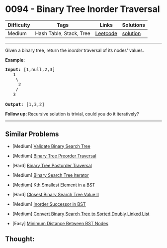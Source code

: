 # 0094 - Binary Tree Inorder Traversal

Difficulty  | Tags | Links | Solutions
----------- | ---- | ----- | -----
Medium | Hash Table, Stack, Tree | [Leetcode](https://leetcode.com/problems/binary-tree-inorder-traversal) | [solution](https://leetcode.com/problems/binary-tree-inorder-traversal/solution/)


-----------

<p>Given a binary tree, return the <em>inorder</em> traversal of its nodes&#39; values.</p>

<p><strong>Example:</strong></p>

<pre>
<strong>Input:</strong> [1,null,2,3]
   1
    \
     2
    /
   3

<strong>Output:</strong> [1,3,2]</pre>

<p><strong>Follow up:</strong> Recursive solution is trivial, could you do it iteratively?</p>


-----------


## Similar Problems

- [Medium] [Validate Binary Search Tree](validate-binary-search-tree)

- [Medium] [Binary Tree Preorder Traversal](binary-tree-preorder-traversal)

- [Hard] [Binary Tree Postorder Traversal](binary-tree-postorder-traversal)

- [Medium] [Binary Search Tree Iterator](binary-search-tree-iterator)

- [Medium] [Kth Smallest Element in a BST](kth-smallest-element-in-a-bst)

- [Hard] [Closest Binary Search Tree Value II](closest-binary-search-tree-value-ii)

- [Medium] [Inorder Successor in BST](inorder-successor-in-bst)

- [Medium] [Convert Binary Search Tree to Sorted Doubly Linked List](convert-binary-search-tree-to-sorted-doubly-linked-list)

- [Easy] [Minimum Distance Between BST Nodes](minimum-distance-between-bst-nodes)




## Thought:
